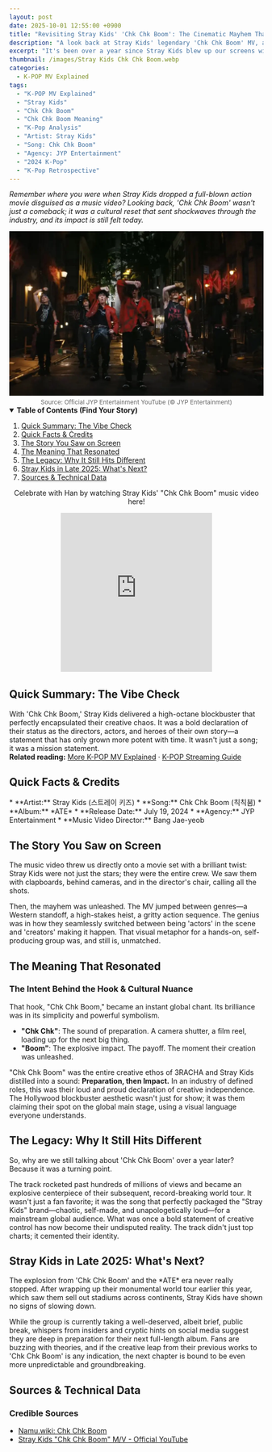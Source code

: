 ```yaml
---
layout: post
date: 2025-10-01 12:55:00 +0900
title: "Revisiting Stray Kids' 'Chk Chk Boom': The Cinematic Mayhem That Defined an Era"
description: "A look back at Stray Kids' legendary 'Chk Chk Boom' MV, analyzing its lasting impact, cinematic genius, and its pivotal role in their global takeover."
excerpt: "It's been over a year since Stray Kids blew up our screens with 'Chk Chk Boom'. We're revisiting the iconic MV to break down why it was more than a comeback—it was a statement that still echoes today."
thumbnail: /images/Stray Kids Chk Chk Boom.webp
categories:
  - K-POP MV Explained
tags:
  - "K-POP MV Explained"
  - "Stray Kids"
  - "Chk Chk Boom"
  - "Chk Chk Boom Meaning"
  - "K-Pop Analysis"
  - "Artist: Stray Kids"
  - "Song: Chk Chk Boom"
  - "Agency: JYP Entertainment"
  - "2024 K-Pop"
  - "K-Pop Retrospective"
---
```


<p>
<em>Remember where you were when Stray Kids dropped a full-blown action movie disguised as a music video? Looking back, 'Chk Chk Boom' wasn't just a comeback; it was a cultural reset that sent shockwaves through the industry, and its impact is still felt today.</em>
</p>

<div align="center">
<img src="/images/Stray Kids Chk Chk Boom.webp" alt="Stray Kids in the 'Chk Chk Boom' official MV explained analysis thumbnail" />
<br>
<span style="font-size:12px;color:#666;">Source: Official JYP Entertainment YouTube (© JYP Entertainment)</span>
</div>

<details open>
<summary><strong>Table of Contents (Find Your Story)</strong></summary>
<ol>
<li><a href="#tldr">Quick Summary: The Vibe Check</a></li>
<li><a href="#quick-facts">Quick Facts & Credits</a></li>
<li><a href="#story-on-screen">The Story You Saw on Screen</a></li>
<li><a href="#lyrics-meaning">The Meaning That Resonated</a></li>
<li><a href="#legacy">The Legacy: Why It Still Hits Different</a></li>
<li><a href="#latest-news">Stray Kids in Late 2025: What's Next?</a></li>
<li><a href="#sources">Sources & Technical Data</a></li>
</ol>
</details>

 <div style="text-align: center;">

<p>Celebrate with Han by watching Stray Kids' "Chk Chk Boom" music video here!</p>
<iframe allowfullscreen="" frameborder="0" height="315" src="https://www.youtube.com/embed/0P0aQreFs8w"></iframe>

</div>

<a name="tldr"></a>
<h2>Quick Summary: The Vibe Check</h2>
With 'Chk Chk Boom,' Stray Kids delivered a high-octane blockbuster that perfectly encapsulated their creative chaos. It was a bold declaration of their status as the directors, actors, and heroes of their own story—a statement that has only grown more potent with time. It wasn't just a song; it was a mission statement.

<div class="related-reading-box">
<strong>Related reading:</strong> <a href="/search/label/MV%20Explained">More K-POP MV Explained</a> · <a href="/search/label/Streaming%20Guide">K-POP Streaming Guide</a>
</div>

<a name="quick-facts"></a>
<h2>Quick Facts & Credits</h2>
* **Artist:** Stray Kids (스트레이 키즈)
* **Song:** Chk Chk Boom (칙칙붐)
* **Album:** *ATE*
* **Release Date:** July 19, 2024
* **Agency:** JYP Entertainment
* **Music Video Director:** Bang Jae-yeob

<a name="story-on-screen"></a>
<h2>The Story You Saw on Screen</h2>
The music video threw us directly onto a movie set with a brilliant twist: Stray Kids were not just the stars; they were the entire crew. We saw them with clapboards, behind cameras, and in the director's chair, calling all the shots.

Then, the mayhem was unleashed. The MV jumped between genres—a Western standoff, a high-stakes heist, a gritty action sequence. The genius was in how they seamlessly switched between being 'actors' in the scene and 'creators' making it happen. That visual metaphor for a hands-on, self-producing group was, and still is, unmatched.

<a name="lyrics-meaning"></a>
<h2>The Meaning That Resonated</h2>
<h3>The Intent Behind the Hook & Cultural Nuance</h3>
That hook, "Chk Chk Boom," became an instant global chant. Its brilliance was in its simplicity and powerful symbolism.

* **"Chk Chk"**: The sound of preparation. A camera shutter, a film reel, loading up for the next big thing.
* **"Boom"**: The explosive impact. The payoff. The moment their creation was unleashed.

"Chk Chk Boom" was the entire creative ethos of 3RACHA and Stray Kids distilled into a sound: **Preparation, then Impact.** In an industry of defined roles, this was their loud and proud declaration of creative independence. The Hollywood blockbuster aesthetic wasn't just for show; it was them claiming their spot on the global main stage, using a visual language everyone understands.

<a name="legacy"></a>
<h2>The Legacy: Why It Still Hits Different</h2>
So, why are we still talking about 'Chk Chk Boom' over a year later? Because it was a turning point.

The track rocketed past hundreds of millions of views and became an explosive centerpiece of their subsequent, record-breaking world tour. It wasn't just a fan favorite; it was the song that perfectly packaged the "Stray Kids" brand—chaotic, self-made, and unapologetically loud—for a mainstream global audience. What was once a bold statement of creative control has now become their undisputed reality. The track didn't just top charts; it cemented their identity.

<a name="latest-news"></a>
<h2>Stray Kids in Late 2025: What's Next?</h2>
The explosion from 'Chk Chk Boom' and the *ATE* era never really stopped. After wrapping up their monumental world tour earlier this year, which saw them sell out stadiums across continents, Stray Kids have shown no signs of slowing down.

While the group is currently taking a well-deserved, albeit brief, public break, whispers from insiders and cryptic hints on social media suggest they are deep in preparation for their next full-length album. Fans are buzzing with theories, and if the creative leap from their previous works to 'Chk Chk Boom' is any indication, the next chapter is bound to be even more unpredictable and groundbreaking.

<a name="sources"></a>
<h2>Sources & Technical Data</h2>
<h3>Credible Sources</h3>
<ul style="padding-left:18px; margin:0 0 12px;">
<li><a href="https://namu.wiki/w/Chk%20Chk%20Boom" rel="nofollow noopener" target="_blank">Namu.wiki: Chk Chk Boom</a></li>
<li><a href="https://www.youtube.com/watch?v=V0y_33-l5IA" rel="nofollow noopener" target="_blank">Stray Kids "Chk Chk Boom" M/V - Official YouTube</a></li>
</ul>

<script type="application/ld+json">
{
"@context": "https://schema.org",
"@type": "MusicVideoObject",
"name": "Revisiting Stray Kids' 'Chk Chk Boom': The Cinematic Mayhem That Defined an Era",
"description": "A look back at Stray Kids' legendary 'Chk Chk Boom' MV, analyzing its lasting impact, cinematic genius, and its pivotal role in their global takeover.",
"byArtist": {
"@type": "MusicGroup",
"name": "Stray Kids"
},
"uploadDate": "2024-07-19T00:00:00Z",
"thumbnailUrl": "https://[your-site-url]/images/stray-kids-chk-chk-boom-retrospective.webp",
"embedUrl": "https://www.youtube.com/embed/V0y_33-l5IA",
"publisher": {
"@type": "Organization",
"name": "JYP Entertainment"
}
}
</script>
